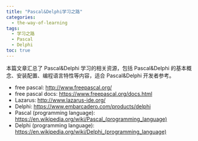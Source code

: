 ```yaml
---
title: "Pascal&Delphi学习之路"
categories:
  - the-way-of-learning
tags:
  - 学习之路
  - Pascal
  - Delphi
toc: true
---
```


本篇文章汇总了 Pascal&Delphi 学习的相关资源，包括 Pascal&Delphi 的基本概念、安装配置、编程语言特性等内容，适合 Pascal&Delphi 开发者参考。

* free pascal: <http://www.freepascal.org/>
* free pascal docs: <https://www.freepascal.org/docs.html>
* Lazarus: <http://www.lazarus-ide.org/>
* Delphi: <https://www.embarcadero.com/products/delphi>
* Pascal (programming language): <https://en.wikipedia.org/wiki/Pascal_(programming_language)>
* Delphi (programming language): <https://en.wikipedia.org/wiki/Delphi_(programming_language)>